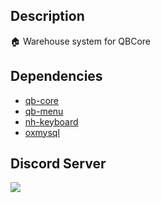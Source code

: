 ## Description
🏠 Warehouse system for QBCore

## Dependencies
* [qb-core](https://github.com/qbcore-framework/qb-core)
* [qb-menu](https://github.com/qbcore-framework/qb-menu)
* [nh-keyboard](https://github.com/nerohiro/nh-keyboard)
* [oxmysql](https://github.com/overextended/oxmysql)

## Discord Server
<a href="https://discord.gg/CCExrpU"><img src="https://invidget.switchblade.xyz/765378158043332618"/></a>
